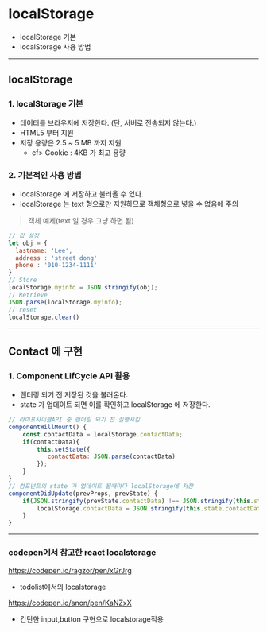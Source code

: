# localStorage
  - localStorage 기본
  - localStorage 사용 방법

---

## localStorage
  ### 1. localStorage 기본
  - 데이터를 브라우저에 저장한다. (단, 서버로 전송되지 않는다.)
  - HTML5 부터 지원
  - 저장 용량은 2.5 ~ 5 MB 까지 지원
    - cf> Cookie : 4KB 가 최고 용량

  ### 2. 기본적인 사용 방법
  - localStorage 에 저장하고 불러올 수 있다.
  - localStorage 는 text 형으로만 지원하므로 객체형으로 넣을 수 없음에 주의

  > 객체 예제(text 일 경우 그냥 하면 됨)
  ```javascript
  // 값 설정
  let obj = {
    lastname: 'Lee',
    address : 'street dong'
    phone : '010-1234-1111'
  }
  // Store
  localStorage.myinfo = JSON.stringify(obj);
  // Retrieve
  JSON.parse(localStorage.myinfo);
  // reset
  localStorage.clear()
  ```

---

## Contact 에 구현
  ### 1. Component LifCycle API 활용
  - 랜더링 되기 전 저장된 것을 불러온다.
  - state 가 업데이트 되면 이를 확인하고 localStorage 에 저장한다.

  ```javascript
  // 라이프사이클API 중 랜더링 되기 전 실행시킴
  componentWillMount() {
      const contactData = localStorage.contactData;
      if(contactData){
          this.setState({
             contactData: JSON.parse(contactData)
          });
      }
  }
  // 컴포넌트의 state 가 업데이트 될때마다 localStorage에 저장
  componentDidUpdate(prevProps, prevState) {
      if(JSON.stringify(prevState.contactData) !== JSON.stringify(this.state.contactData)){
          localStorage.contactData = JSON.stringify(this.state.contactData)
      }
  }
  ```
  
 ***
 ### codepen에서 참고한 react localstorage
 https://codepen.io/ragzor/pen/xGrJrg
 
 - todolist에서의 localstorage
 
 https://codepen.io/anon/pen/KaNZxX
 
 - 간단한 input,button 구현으로 localstorage적용
